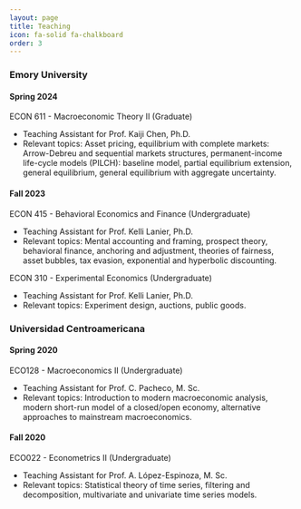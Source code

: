 ```yaml
---
layout: page
title: Teaching
icon: fa-solid fa-chalkboard
order: 3
---
```


### Emory University

#### Spring 2024

<!-- ECON 611 - Macroeconomic Theory II -->
ECON 611 - Macroeconomic Theory II (Graduate)
* Teaching Assistant for Prof. Kaiji Chen, Ph.D.
* Relevant topics: Asset pricing, equilibrium with complete markets: Arrow-Debreu and sequential markets structures, permanent-income life-cycle models (PILCH): baseline model, partial equilibrium extension, general equilibrium, general equilibrium with aggregate uncertainty.

#### Fall 2023

<!-- ECON 415 - Behavioral Economics and Finance -->
ECON 415 - Behavioral Economics and Finance (Undergraduate)
* Teaching Assistant for Prof. Kelli Lanier, Ph.D.
* Relevant topics: Mental accounting and framing, prospect theory, behavioral finance, anchoring and adjustment, theories of fairness,
    asset bubbles, tax evasion, exponential and hyperbolic discounting.

<!-- ECON 310 - Experimental Economics -->
ECON 310 - Experimental Economics (Undergraduate)
* Teaching Assistant for Prof. Kelli Lanier, Ph.D.
* Relevant topics: Experiment design, auctions, public goods.

### Universidad Centroamericana

#### Spring 2020

<!-- ECO128 - Macroeconomics II (Intermediate Macroeconomics) -->
ECO128 - Macroeconomics II (Undergraduate)
* Teaching Assistant for Prof. C. Pacheco, M. Sc.
* Relevant topics: Introduction to modern macroeconomic analysis, modern short-run model of a closed/open economy, alternative approaches to mainstream macroeconomics.

#### Fall 2020

<!-- ECO022 - Econometrics II (Time Series Econometrics) -->
ECO022 - Econometrics II (Undergraduate)
* Teaching Assistant for Prof. A. López-Espinoza, M. Sc.
* Relevant topics: Statistical theory of time series, filtering and decomposition, multivariate and univariate time series models.
